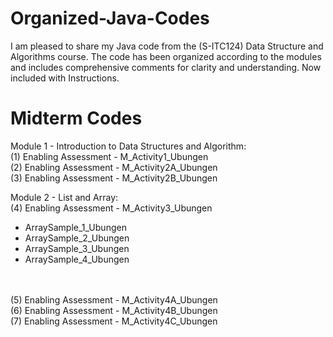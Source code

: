 # Organized-Java-Codes
I am pleased to share my Java code from the (S-ITC124) Data Structure and Algorithms course. The code has been organized according to the modules and includes comprehensive comments for clarity and understanding. Now included with Instructions.

# Midterm Codes 

Module 1 - Introduction to Data Structures and Algorithm: <br />
(1) Enabling Assessment - M_Activity1_Ubungen <br />
(2) Enabling Assessment - M_Activity2A_Ubungen <br />
(3) Enabling Assessment - M_Activity2B_Ubungen <br />

Module 2 - List and Array: <br />
(4) Enabling Assessment - M_Activity3_Ubungen <br />
  - ArraySample_1_Ubungen <br />
  - ArraySample_2_Ubungen <br />
  - ArraySample_3_Ubungen <br />
  - ArraySample_4_Ubungen <br /> <br />
<br/>
(5) Enabling Assessment - M_Activity4A_Ubungen <br />
(6) Enabling Assessment - M_Activity4B_Ubungen <br />
(7) Enabling Assessment - M_Activity4C_Ubungen <br />

